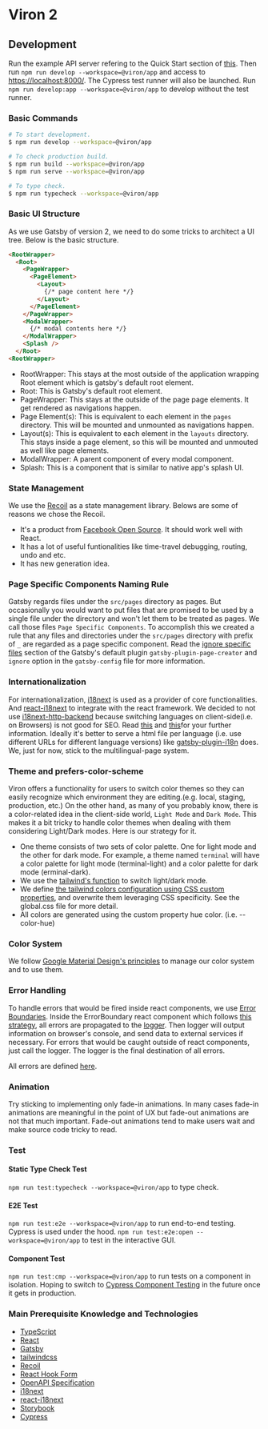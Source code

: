 # Viron 2

## Development

Run the example API server refering to the Quick Start section of [this](../../example/nodejs/README.md).
Then run `npm run develop --workspace=@viron/app` and access to [https://localhost:8000/](https://localhost:8000/). The Cypress test runner will also be launched. Run `npm run develop:app --workspace=@viron/app` to develop without the test runner.

### Basic Commands

```sh
# To start development.
$ npm run develop --workspace=@viron/app

# To check production build.
$ npm run build --workspace=@viron/app
$ npm run serve --workspace=@viron/app

# To type check.
$ npm run typecheck --workspace=@viron/app
```

### Basic UI Structure
As we use Gatsby of version 2, we need to do some tricks to architect a UI tree. Below is the basic structure.

```html
<RootWrapper>
  <Root>
    <PageWrapper>
      <PageElement>
        <Layout>
          {/* page content here */}
        </Layout>
      </PageElement>
    </PageWrapper>
    <ModalWrapper>
      {/* modal contents here */}
    </ModalWrapper>
    <Splash />
  </Root>
<RootWrapper>
```

- RootWrapper: This stays at the most outside of the application wrapping Root element which is gatsby's default root element.
- Root: This is Gatsby's default root element.
- PageWrapper: This stays at the outside of the page page elements. It get rendered as navigations happen.
- Page Element(s): This is equivalent to each element in the `pages` directory. This will be mounted and unmounted as navigations happen.
- Layout(s): This is equivalent to each element in the `layouts` directory. This stays inside a page element, so this will be mounted and unmouted as well like page elements.
- ModalWrapper: A parent component of every modal component.
- Splash: This is a component that is similar to native app's splash UI.

### State Management

We use the [Recoil](https://recoiljs.org/) as a state management library. Belows are some of reasons we chose the Recoil.
- It's a product from [Facebook Open Source](https://opensource.facebook.com/). It should work well with React.
- It has a lot of useful funtionalities like time-travel debugging, routing, undo and etc.
- It has new generation idea.

### Page Specific Components Naming Rule

Gatsby regards files under the `src/pages` directory as pages. But occasionally you would want to put files that are promised to be used by a single file under the directory and won't let them to be treated as pages. We call those files `Page Specific Components`.
To accomplish this we created a rule that any files and directories under the `src/pages` directory with prefix of `_` are regarded as a page specific component. Read the [ignore specific files](https://www.gatsbyjs.com/plugins/gatsby-plugin-page-creator/?=#ignoring-specific-files) section of the Gatsby's default plugin `gatsby-plugin-page-creator` and `ignore` option in the `gatsby-config` file for more information.

### Internationalization

For internationalization, [i18next](https://www.i18next.com/) is used as a provider of core functionalities. And [react-i18next](https://react.i18next.com/) to integrate with the react framework.
We decided to not use [i18next-http-backend](https://github.com/i18next/i18next-http-backend) because switching languages on client-side(i.e. on Browsers) is not good for SEO. Read [this](https://developers.google.com/search/docs/advanced/crawling/managing-multi-regional-sites?hl=en&ref_topic=2370587&visit_id=637521501660173954-3611086595&rd=1) and [this](https://itnext.io/techniques-approaches-for-multi-language-gatsby-apps-8ba13ff433c5)for your further information.
Ideally it's better to serve a html file per language (i.e. use different URLs for different language versions) like [gatsby-plugin-i18n](https://github.com/angeloocana/gatsby-plugin-i18n) does. We, just for now, stick to the multilingual-page system.

### Theme and prefers-color-scheme
Viron offers a functionality for users to switch color themes so they can easily recognize which environment they are editing.(e.g. local, staging, production, etc.) On the other hand, as many of you probably know, there is a color-related idea in the client-side world, `Light Mode` and `Dark Mode`. This makes it a bit tricky to handle color themes when dealing with them considering Light/Dark modes. Here is our strategy for it.

- One theme consists of two sets of color palette. One for light mode and the other for dark mode. For example, a theme named `terminal` will have a color palette for light mode (terminal-light) and a color palette for dark mode (erminal-dark).
- We use the [tailwind's function](https://tailwindcss.com/docs/dark-mode) to switch light/dark mode.
- We define [the tailwind colors configuration using CSS custom properties](https://tailwindcss.com/docs/customizing-colors#naming-your-colors), and overwrite them leveraging CSS specificity. See the global.css file for more detail.
- All colors are generated using the custom property hue color. (i.e. --color-hue)

### Color System
We follow [Google Material Design's principles](https://material.io/design/color/dark-theme.html) to manage our color system and to use them.

### Error Handling
To handle errors that would be fired inside react components, we use [Error Boundaries](https://reactjs.org/docs/error-boundaries.html). Inside the ErrorBoundary react component which follows [this strategy](https://dev.to/dinhhuyams/react-error-boundary-surviving-through-pandemic-2pl9), all errors are propagated to the [logger](./src/utils/logger/index.ts). Then logger will output information on browser's console, and send data to external services if necessary. For errors that would be caught outside of react components, just call the logger. The logger is the final destination of all errors.

All errors are defined [here](./src/errors/index.ts).

### Animation
Try sticking to implementing only fade-in animations. In many cases fade-in animations are meaningful in the point of UX but fade-out animations are not that much important. Fade-out animations tend to make users wait and make source code tricky to read.

### Test

#### Static Type Check Test
`npm run test:typecheck --workspace=@viron/app` to type check.

#### E2E Test
`npm run test:e2e --workspace=@viron/app` to run end-to-end testing. Cypress is used under the hood.
`npm run test:e2e:open --workspace=@viron/app` to test in the interactive GUI.

#### Component Test
`npm run test:cmp --workspace=@viron/app` to run tests on a component in isolation.
Hoping to switch to [Cypress Component Testing](https://docs.cypress.io/guides/component-testing/introduction#What-is-Component-Testing) in the future once it gets in production.

### Main Prerequisite Knowledge and Technologies
- [TypeScript](https://www.typescriptlang.org/)
- [React](https://reactjs.org/)
- [Gatsby](https://www.gatsbyjs.com/)
- [tailwindcss](https://tailwindcss.com/)
- [Recoil](https://recoiljs.org/)
- [React Hook Form](https://react-hook-form.com/)
- [OpenAPI Specification](https://swagger.io/specification/)
- [i18next](https://www.i18next.com/)
- [react-i18next](https://react.i18next.com/)
- [Storybook](https://storybook.js.org/)
- [Cypress](https://www.cypress.io/)
